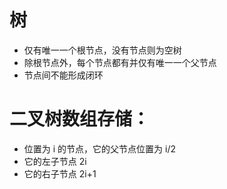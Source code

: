 # 树
* 仅有唯一一个根节点，没有节点则为空树
* 除根节点外，每个节点都有并仅有唯一一个父节点
* 节点间不能形成闭环

# 二叉树数组存储：
* 位置为 i 的节点，它的父节点位置为 i/2
* 它的左子节点 2i
* 它的右子节点 2i+1

